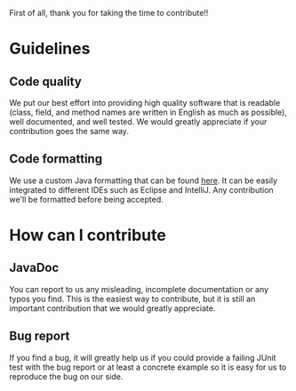 First of all, thank you for taking the time to contribute!!

# Guidelines

## Code quality
We put our best effort into providing high quality software that is readable (class, field, and method names are written in English as much as possible), well documented, and well tested.
We would greatly appreciate if your contribution goes the same way.

## Code formatting
We use a custom Java formatting that can be found [here](https://github.com/ihmcrobotics/ihmc-open-robotics-software/tree/develop/IHMCJavaToolkit/CodeFormatTemplates).
It can be easily integrated to different IDEs such as Eclipse and IntelliJ.
Any contribution we'll be formatted before being accepted.


# How can I contribute
## JavaDoc
You can report to us any misleading, incomplete documentation or any typos you find.
This is the easiest way to contribute, but it is still an important contribution that we would greatly appreciate.

## Bug report
If you find a bug, it will greatly help us if you could provide a failing JUnit test with the bug report or at least a concrete example so it is easy for us to reproduce the bug on our side.